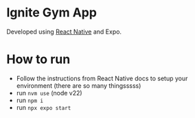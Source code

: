 # Ignite Gym App

Developed using [React Native](https://reactnative.dev/docs/set-up-your-environment) and Expo.

# How to run

- Follow the instructions from React Native docs to setup your environment (there are so many thingsssss)
- run `nvm use` (node v22)
- run `npm i`
- run `npx expo start`
